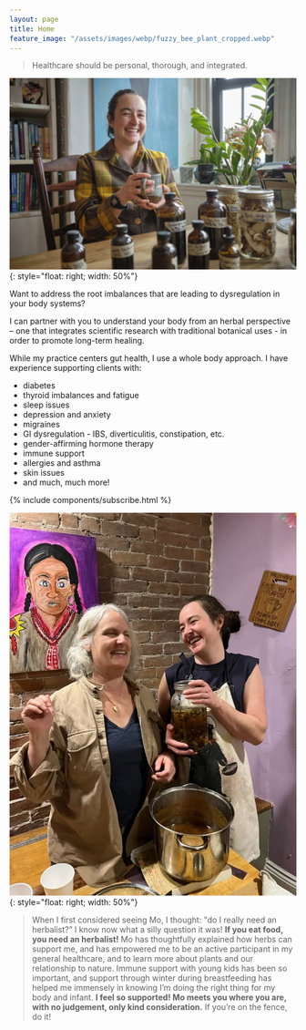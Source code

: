 ```yaml
---
layout: page
title: Home
feature_image: "/assets/images/webp/fuzzy_bee_plant_cropped.webp"
---
```


> Healthcare should be personal, thorough, and integrated.

![](/assets/images/webp/mo_has_a_mug.webp){: style="float: right; width: 50%"}

Want to address the root imbalances that are leading to dysregulation in your body systems?

I can partner with you to understand your body from an herbal perspective – one that integrates scientific research with traditional botanical uses - in order to promote long-term healing.

While my practice centers gut health, I use a whole body approach. I have experience supporting clients with:

- diabetes
- thyroid imbalances and fatigue
- sleep issues
- depression and anxiety
- migraines
- GI dysregulation - IBS, diverticulitis, constipation, etc.
- gender-affirming hormone therapy
- immune support
- allergies and asthma
- skin issues
- and much, much more!

{% include components/subscribe.html %}

![](/assets/images/webp/mo_and_friend_laugh.webp){: style="float: right; width: 50%"}

> When I first considered seeing Mo, I thought: "do I really need an
herbalist?” I know now what a silly question it was! **If you eat food, you
need an herbalist!** Mo has thoughtfully explained how herbs can support me,
and has empowered me to be an active participant in my general healthcare, and
to learn more about plants and our relationship to nature. Immune support with
young kids has been so important, and support through winter during
breastfeeding has helped me immensely in knowing I’m doing the right thing for
my body and infant. **I feel so supported! Mo meets you where you are, with no
judgement, only kind consideration.** If you’re on the fence, do it!
